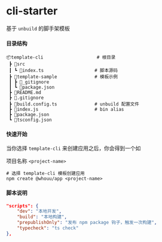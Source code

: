 # cli-starter

基于 `unbuild` 的脚手架模板

#### 目录结构

```shell
📦template-cli                    # 根目录
 ┣ 📂src
 ┃ ┗ 📜index.ts                   # 脚本源码
 ┣ 📂template-sample              # 模板示例
 ┃ ┣ 📜_gitignore
 ┃ ┗ 📜package.json
 ┣ 📜README.md
 ┣ 📜.gitignore
 ┣ 📜build.config.ts              # unbuild 配置文件
 ┣ 📜index.js                     # bin alias
 ┣ 📜package.json
 ┗ 📜tsconfig.json
```

#### 快速开始

当你选择 `template-cli` 来创建应用之后，你会得到一个如

项目名称 `<project-name>`

```shell
# 选择 template-cli 模板创建应用
npm create @whouu/app <project-name>
```

#### 脚本说明

```json
"scripts": {
	"dev": "本地开发",
	"build": "本地构建",
	"prepublishOnly": "发布 npm package 钩子，触发一次构建",
	"typecheck": "ts check"
},
```
